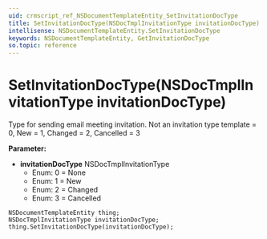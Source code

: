 ```yaml
---
uid: crmscript_ref_NSDocumentTemplateEntity_SetInvitationDocType
title: SetInvitationDocType(NSDocTmplInvitationType invitationDocType)
intellisense: NSDocumentTemplateEntity.SetInvitationDocType
keywords: NSDocumentTemplateEntity, GetInvitationDocType
so.topic: reference
---
```


# SetInvitationDocType(NSDocTmplInvitationType invitationDocType)

Type for sending email meeting invitation. Not an invitation type template = 0, New = 1, Changed = 2, Cancelled = 3

**Parameter:** 
 - **invitationDocType** NSDocTmplInvitationType
     - Enum: 0 = None 
     - Enum: 1 = New 
     - Enum: 2 = Changed 
     - Enum: 3 = Cancelled 

```crmscript
NSDocumentTemplateEntity thing;
NSDocTmplInvitationType invitationDocType;
thing.SetInvitationDocType(invitationDocType);
```

